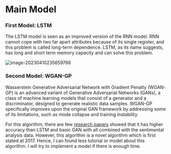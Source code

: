 # Main Model

### First Model: LSTM

The LSTM model is seen as an improved version of the RNN model. RNN cannot cope with two far apart attributes because of its single register, and this problem is called long-term dependence. LSTM, as its name suggests, has long and short term memory capacity and can solve this problem.

![image-20230410235659766](https://images.wu.engineer/images/2023/04/10/image-20230410235659766.png)



### Second Model: WGAN-GP

Wasserstein Generative Adversarial Network with Gradient Penalty (WGAN-GP) is an advanced variant of Generative Adversarial Networks (GANs), a class of machine learning models that consist of a generator and a discriminator, designed to generate realistic data samples. WGAN-GP specifically improves upon the original GAN framework by addressing some of its limitations, such as mode collapse and training instability.

For this algorithm, there are few [research papers] showed that it has higher accuracy than LSTM and basic GAN with all combined with the sentimental analysis data. However, this algorithm is a novel algorithm which is first stated at 2017. Hence, I can found less tutorial or model about this algorithm. I will try to implement a model if there is enough time.

[research papers]: https://doi.org/10.3844/jcssp.2021.188.196	"Lin, H., Chen, C., Huang, G., &amp; Jafari, A. (2021). Stock price prediction using Generative Adversarial Networks. Journal of Computer Science, 17(3), 188–196"